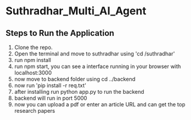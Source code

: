 # Suthradhar_Multi_AI_Agent

## Steps to Run the Application

1) Clone the repo.
2) Open the terminal and move to suthradhar using 'cd /suthradhar'
3) run npm install
4) run npm start, you can see a interface running in your browser with localhost:3000
5) now move to backend folder using cd ../backend
6) now run 'pip install -r req.txt'
7) after installing run python app.py to run the backend
8) backend will run in port 5000
9) now you can upload a pdf or enter an article URL and can get the top research papers
